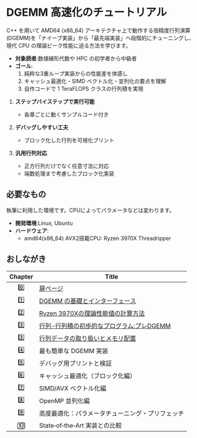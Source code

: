 # DGEMM 高速化のチュートリアル

C++ を用いて AMD64 (x86_64) アーキテクチャ上で動作する倍精度行列演算(DGEMM)を「ナイーブ実装」から「最先端実装」へ段階的にチューニングし、現代 CPU の理論ピーク性能に迫る方法を学びます。

- **対象読者**:数値線形代数や HPC の初学者から中級者  
- **ゴール**:  
  1. 純粋な3重ループ実装からの性能差を体感し  
  2. キャッシュ最適化・SIMD ベクトル化・並列化の要点を理解  
  3. 自作コードで 1 TeraFLOPS クラスの行列積を実現  

1. **ステップバイステップで実行可能**  
   - 各章ごとに動くサンプルコード付き

2. **デバッグしやすい工夫**  
   - ブロック化した行列を可視化プリント
     
3. **汎用行列対応**  
   - 正方行列だけでなく任意寸法に対応  
   - 端数処理まで考慮したブロック化実装  

## 必要なもの
執筆に利用した環境です。CPUによってパラメータなどは変わります。

- **開発環境**:Linux, Ubuntu 
- **ハードウェア**:  
  - amd64(x86_64) AVX2搭載CPU: Ryzen 3970X Threadripper

## おしながき

| Chapter | Title                                          |
|:-------:|------------------------------------------------|
| 0️⃣     | [扉ページ](README.md)                           |
| 1️⃣     | [DGEMM の基礎とインターフェース](01_introduction.md)  |
| 2️⃣     | [Ryzen 3970Xの理論性能値の計算方法](02_flops.md)     |
| 3️⃣     | [行列-行列積の初歩的なプログラム:プレDGEMM](03_pre_dgemm.md)     |    
| 3️⃣     | [行列データの取り扱いとメモリ配置](03_matrix.md)     |
| 4️⃣     | 最も簡単な DGEMM 実装                          | `04_dgemm_naive.md`                      |
| 5️⃣     | デバッグ用プリントと検証                       | `05_debug_print.md`                      |
| 6️⃣     | キャッシュ最適化（ブロック化編）                | `06_blocking.md`                         |
| 7️⃣     | SIMD/AVX ベクトル化編                          | `07_vectorization.md`                    |
| 8️⃣     | OpenMP 並列化編                                 | `08_parallelization.md`                  |
| 9️⃣     | 高度最適化：パラメータチューニング・プリフェッチ | `09_advanced_optim.md`                   |
| 🔟     | State‑of‑the‑Art 実装との比較                  | `10_state_of_art.md`                     |

